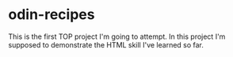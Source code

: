 # odin-recipes
This is the first TOP project I'm going to attempt. In this project I'm
 supposed to demonstrate the HTML skill I've learned so far.